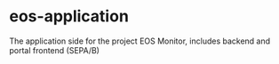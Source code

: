 # eos-application
The application side for the project EOS Monitor, includes backend and portal frontend (SEPA/B)
